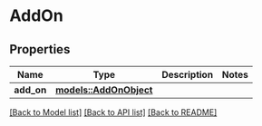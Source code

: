 # AddOn

## Properties

Name | Type | Description | Notes
------------ | ------------- | ------------- | -------------
**add_on** | [**models::AddOnObject**](AddOnObject.md) |  | 

[[Back to Model list]](../README.md#documentation-for-models) [[Back to API list]](../README.md#documentation-for-api-endpoints) [[Back to README]](../README.md)


